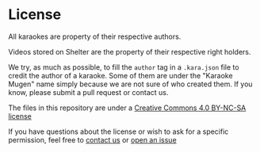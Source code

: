 # License

All karaokes are property of their respective authors.

Videos stored on Shelter are the property of their respective right holders.

We try, as much as possible, to fill the `author` tag in a `.kara.json` file to credit the author of a karaoke. Some of them are under the "Karaoke Mugen" name simply because we are not sure of who created them. If you know, please submit a pull request or contact us.

The files in this repository are under a [Creative Commons 4.0 BY-NC-SA license](http://creativecommons.org/licenses/by-nc-sa/4.0/)

If you have questions about the license or wish to ask for a specific permission, feel free to [contact us](http://mugen.karaokes.moe/en/contact.html) or [open an issue](https://lab.shelter.moe/karaokemugen/karaokebase/issues/new?issue%5Bassignee_id%5D=&issue%5Bmilestone_id%5D=)
